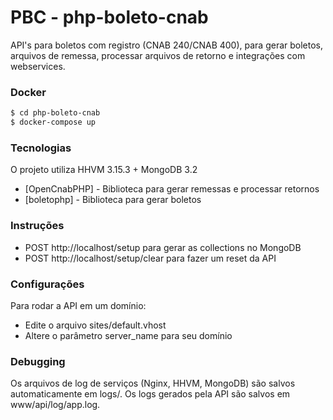 # PBC - php-boleto-cnab

API's para boletos com registro (CNAB 240/CNAB 400), para gerar boletos, arquivos de remessa, processar arquivos de retorno e integrações com webservices.
### Docker

```sh
$ cd php-boleto-cnab
$ docker-compose up
```
### Tecnologias

O projeto utiliza HHVM 3.15.3 + MongoDB 3.2
* [OpenCnabPHP] - Biblioteca para gerar remessas e processar retornos
* [boletophp] - Biblioteca para gerar boletos

### Instruções
  - POST http://localhost/setup para gerar as collections no MongoDB 
  - POST http://localhost/setup/clear para fazer um reset da API

### Configurações
Para rodar a API em um domínio:
  - Edite o arquivo sites/default.vhost
  - Altere o parâmetro server_name para seu domínio

### Debugging

Os arquivos de log de serviços (Nginx, HHVM, MongoDB) são salvos automaticamente em logs/.
Os logs gerados pela API são salvos em www/api/log/app.log.